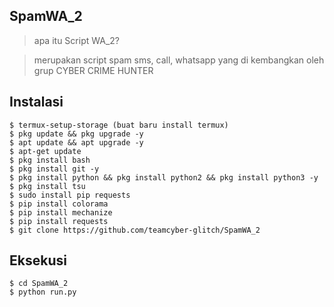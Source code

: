 ## SpamWA_2
> apa itu Script WA_2?

>  merupakan script spam sms, call, whatsapp yang di kembangkan oleh grup CYBER CRIME HUNTER

## Instalasi
```
$ termux-setup-storage (buat baru install termux)
$ pkg update && pkg upgrade -y
$ apt update && apt upgrade -y
$ apt-get update
$ pkg install bash
$ pkg install git -y
$ pkg install python && pkg install python2 && pkg install python3 -y
$ pkg install tsu
$ sudo install pip requests
$ pip install colorama
$ pip install mechanize
$ pip install requests
$ git clone https://github.com/teamcyber-glitch/SpamWA_2
```
## Eksekusi
```python3
$ cd SpamWA_2
$ python run.py
```
